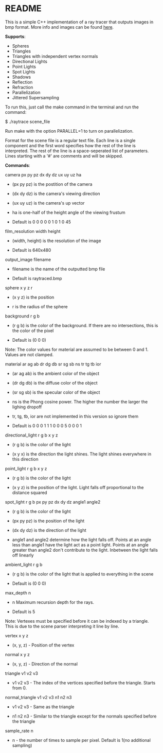# README #

This is a simple C++ implementation of a ray tracer that outputs images in bmp format.
More info and images can be found [here](https://sites.google.com/site/alexdahl5607/ray-tracer-pt-2).

**Supports**:

* Spheres
* Triangles
* Triangles with independent vertex normals
* Directional Lights
* Point Lights
* Spot Lights
* Shadows
* Reflection
* Refraction
* Parallelization
* Jittered Supersampling

To run this, just call the make command in the terminal and run the command:

$ ./raytrace scene_file

Run make with the option PARALLEL=1 to turn on parallelization.


Format for the scene file is a regular text file. Each line is a single component and the first word specifies how the rest of the line is interpreted. The rest of the line is a space-seperated list of parameters. Lines starting with a '#' are comments and will be skipped. 

**Commands**:

camera px py pz dx dy dz ux uy uz ha
 
* (px py pz) is the postition of the camera
 
* (dx dy dz) is the camera's viewing direction
 
* (ux uy uz) is the camera's up vector
 
* ha is one-half of the height angle of the viewing frustum
    
* Default is 0 0 0 0 0 1 0 1 0 45

film_resolution width height
 
* (width, height) is the resolution of the image
    
* Default is 640x480

output_image filename
 
* filename is the name of the outputted bmp file

* Default is raytraced.bmp

sphere x y z r
 
* (x y z) is the position
 
* r is the radius of the sphere

background r g b
 
* (r g b) is the color of the background. If there are no intersections, this is the color of the pixel
    
* Default is (0 0 0)

Note: The color values for material are assumed to be between 0 and 1. Values are not clamped.

material ar ag ab dr dg db sr sg sb ns tr tg tb ior
 
* (ar ag ab) is the ambient color of the object
 
* (dr dg db) is the diffuse color of the object
 
* (sr sg sb) is the specular color of the object
 
* ns is the Phong cosine power. The higher the number the larger the lighing dropoff
 
* tr, tg, tb, ior are not implemented in this version so ignore them
    
* Default is 0 0 0 1 1 1 0 0 0 5 0 0 0 1

directional_light r g b x y z
 
* (r g b) is the color of the light
 
* (x y x) is the direction the light shines. The light shines everywhere in this direction

point_light r g b x y z
 
* (r g b) is the color of the light
 
* (x y z) is the position of the light. Light falls off proportional to the distance squared

spot_light r g b px py pz dx dy dz angle1 angle2
 
* (r g b) is the color of the light
 
* (px py pz) is the position of the light
 
* (dx dy dz) is the direction of the light
 
* angle1 and angle2 determine how the light falls off. Points at an angle less than angle1 have the light act as a point light. Points 
at an angle greater than angle2 don't contribute to the light. Inbetween the light falls off linearly

ambient_light r g b
 
* (r g b) is the color of the light that is applied to everything in the scene
    
* Default is (0 0 0)

max_depth n
 
* n Maximum recursion depth for the rays.
    
* Default is 5

Note: Vertexes must be specified before it can be indexed by a triangle. This is due to the scene parser interpreting it line by line.

vertex x y z
 
* (x, y, z) - Position of the vertex

normal x y z
 
* (x, y, z) - Direction of the normal

triangle v1 v2 v3
 
* v1 v2 v3 - The index of the vertices specified before the triangle. Starts from 0.

normal_triangle v1 v2 v3 n1 n2 n3
 
* v1 v2 v3 - Same as the triangle
 
* n1 n2 n3 - Similar to the triangle except for the normals specified before the triangle

sample_rate n
 
* n - the number of times to sample per pixel. Default is 1(no additional sampling)